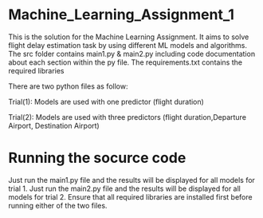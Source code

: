 # Machine_Learning_Assignment_1
This is the solution for the Machine Learning Assignment. It aims to solve flight delay estimation task by using different ML models and algorithms. 
The src folder contains main1.py & main2.py including code documentation about each section within the py file.
The requirements.txt contains the required libraries

There are two python files as follow:

Trial(1): Models are used with one predictor (flight duration)

Trial(2): Models are used with three predictors (flight duration,Departure Airport, Destination Airport)

# Running the socurce code
Just run the main1.py file and the results will be displayed for all models for trial 1. 
Just run the main2.py file and the results will be displayed for all models for trial 2. 
Ensure that all required libraries are installed first before running either of the two files.
